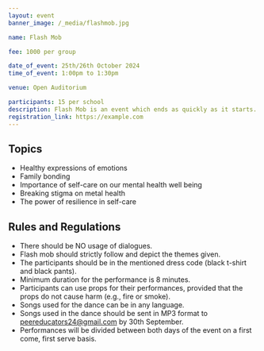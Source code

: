 ```yaml
---
layout: event
banner_image: /_media/flashmob.jpg

name: Flash Mob

fee: 1000 per group

date_of_event: 25th/26th October 2024
time_of_event: 1:00pm to 1:30pm

venue: Open Auditorium

participants: 15 per school
description: Flash Mob is an event which ends as quickly as it starts. It Is a spontaneous burst of dance that takes a crowd by surprise, turning an ordinary moment into an extraordinary spectacle. An innovative and creative way to create impactful lessons on the importance of mental health and well being. Choose one of the topics and jump right into the world of flash mobs!
registration_link: https://example.com
---
```

## Topics
- Healthy expressions of emotions
- Family bonding
- Importance of self-care on our mental health well being
- Breaking stigma on metal health
- The power of resilience in self-care


## Rules and Regulations
- There should be NO usage of dialogues.
- Flash mob should strictly follow and depict the themes given.
- The participants should be in the mentioned dress code (black t-shirt and black pants).
- Minimum duration for the performance is 8 minutes.
- Participants can use props for their performances, provided that the props do not cause harm (e.g., fire or smoke). 
- Songs used for the dance can be in any language. 
- Songs used in the dance should be sent in MP3 format to peereducators24@gmail.com by 30th September.
- Performances will be divided between both days of the event on  a first come, first serve basis.